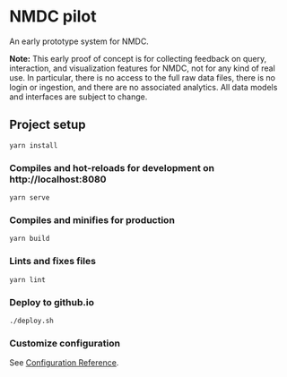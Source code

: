 # NMDC pilot

An early prototype system for NMDC.

**Note:** This early proof of concept is for collecting feedback on query,
interaction, and visualization features for NMDC, not for any kind of real use. In particular,
there is no access to the full raw data files, there is no login or ingestion, and there are no
associated analytics. All data models and interfaces are subject to change. 

## Project setup
```
yarn install
```

### Compiles and hot-reloads for development on http://localhost:8080
```
yarn serve
```

### Compiles and minifies for production
```
yarn build
```

### Lints and fixes files
```
yarn lint
```

### Deploy to github.io
```
./deploy.sh
```

### Customize configuration
See [Configuration Reference](https://cli.vuejs.org/config/).
